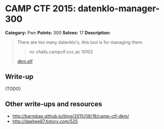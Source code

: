 # CAMP CTF 2015: datenklo-manager-300

**Category:** Pwn
**Points:** 300
**Solves:** 17
**Description:**

> There are too many datenklo's, this tool is for managing them.
>
>> nc challs.campctf.ccc.ac 10102
>
> [dkm.elf](dkm.elf)


## Write-up

(TODO)

## Other write-ups and resources

* <http://barrebas.github.io/blog/2015/08/18/camp-ctf-dkm/>
* <http://daehee87.tistory.com/525>
